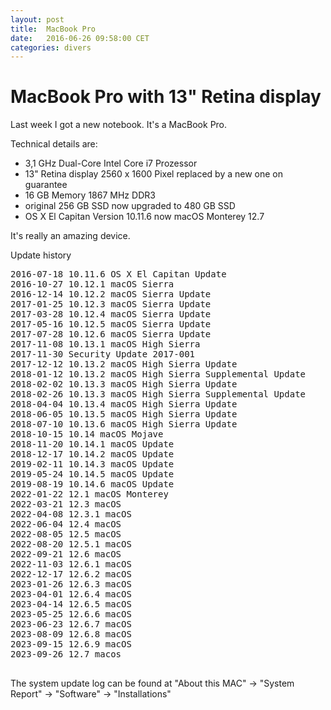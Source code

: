 ```yaml
---
layout: post
title:  MacBook Pro
date:   2016-06-26 09:58:00 CET
categories: divers
---
```


# MacBook Pro with 13" Retina display

Last week I got a new notebook. It's a MacBook Pro.

Technical details are:

* 3,1 GHz Dual-Core Intel Core i7 Prozessor
* 13" Retina display 2560 x 1600 Pixel replaced by a new one on guarantee
* 16 GB Memory 1867 MHz DDR3
* original 256 GB SSD now upgraded to 480 GB SSD
* OS X El Capitan Version 10.11.6 now macOS Monterey 12.7

It's really an amazing device.


Update history

<pre>
2016-07-18 10.11.6 OS X El Capitan Update
2016-10-27 10.12.1 macOS Sierra
2016-12-14 10.12.2 macOS Sierra Update
2017-01-25 10.12.3 macOS Sierra Update
2017-03-28 10.12.4 macOS Sierra Update
2017-05-16 10.12.5 macOS Sierra Update
2017-07-28 10.12.6 macOS Sierra Update
2017-11-08 10.13.1 macOS High Sierra
2017-11-30 Security Update 2017-001
2017-12-12 10.13.2 macOS High Sierra Update
2018-01-12 10.13.2 macOS High Sierra Supplemental Update
2018-02-02 10.13.3 macOS High Sierra Update
2018-02-26 10.13.3 macOS High Sierra Supplemental Update
2018-04-04 10.13.4 macOS High Sierra Update
2018-06-05 10.13.5 macOS High Sierra Update
2018-07-10 10.13.6 macOS High Sierra Update
2018-10-15 10.14 macOS Mojave
2018-11-20 10.14.1 macOS Update
2018-12-17 10.14.2 macOS Update
2019-02-11 10.14.3 macOS Update
2019-05-24 10.14.5 macOS Update
2019-08-19 10.14.6 macOS Update
2022-01-22 12.1 macOS Monterey
2022-03-21 12.3 macOS
2022-04-08 12.3.1 macOS
2022-06-04 12.4 macOS
2022-08-05 12.5 macOS
2022-08-20 12.5.1 macOS
2022-09-21 12.6 macOS
2022-11-03 12.6.1 macOS
2022-12-17 12.6.2 macOS
2023-01-26 12.6.3 macOS
2023-04-01 12.6.4 macOS
2023-04-14 12.6.5 macOS
2023-05-25 12.6.6 macOS
2023-06-23 12.6.7 macOS
2023-08-09 12.6.8 macOS
2023-09-15 12.6.9 macOS
2023-09-26 12.7 macos

</pre>

The system update log can be found at "About this MAC" -> "System Report" -> "Software" -> "Installations"

